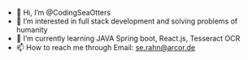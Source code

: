 - 👋 Hi, I’m @CodingSeaOtters
- 👀 I’m interested in full stack development and solving problems of humanity
- 🌱 I’m currently learning JAVA Spring boot, React.js, Tesseract OCR
- 📫 How to reach me through Email: se.rahn@arcor.de

<!---
CodingSeaOtters/CodingSeaOtters is a ✨ special ✨ repository because its `README.md` (this file) appears on your GitHub profile.
You can click the Preview link to take a look at your changes.
--->
